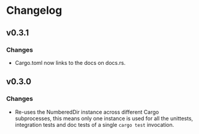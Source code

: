 # Changelog

## v0.3.1

### Changes

- Cargo.toml now links to the docs on docs.rs.

## v0.3.0

### Changes

- Re-uses the NumberedDir instance across different Cargo
  subprocesses, this means only one instance is used for all the
  unittests, integration tests and doc tests of a single `cargo test`
  invocation.
